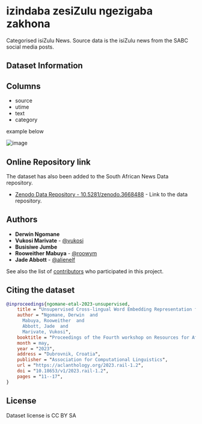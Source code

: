# izindaba zesiZulu ngezigaba zakhona

Categorised isiZulu News. Source data is the isiZulu news from the SABC social media posts. 

## Dataset Information

## Columns
* source
* utime
* text
* category

example below

![image](https://user-images.githubusercontent.com/836223/149740679-83e9cee2-8c4e-4424-bee6-50fcd15d6674.png)

## Online Repository link

The dataset has also been added to the South African News Data repository. 
* [Zenodo Data Repository - 10.5281/zenodo.3668488](https://doi.org/10.5281/zenodo.3668488) - Link to the data repository.

## Authors

* **Derwin Ngomane**
* **Vukosi Marivate** - [@vukosi](https://twitter.com/vukosi)
* **Busisiwe Jumbe**
* **Rooweither Mabuya** - [@roowym](https://twitter.com/roowym)
* **Jade Abbott** - [@alienelf](https://twitter.com/alienelf)

See also the list of [contributors](https://github.com/dsfsi/embedding-eval-data//contributors) who participated in this project.

## Citing the dataset

```bibtex
@inproceedings{ngomane-etal-2023-unsupervised,
    title = "Unsupervised Cross-lingual Word Embedding Representation for {E}nglish-isi{Z}ulu",
    author = "Ngomane, Derwin  and
      Mabuya, Rooweither  and
      Abbott, Jade  and
      Marivate, Vukosi",
    booktitle = "Proceedings of the Fourth workshop on Resources for African Indigenous Languages (RAIL 2023)",
    month = may,
    year = "2023",
    address = "Dubrovnik, Croatia",
    publisher = "Association for Computational Linguistics",
    url = "https://aclanthology.org/2023.rail-1.2",
    doi = "10.18653/v1/2023.rail-1.2",
    pages = "11--17",
}
```

## License

Dataset license is CC BY SA
